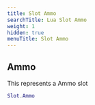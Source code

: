 ```yaml
---
title: Slot Ammo
searchTitle: Lua Slot Ammo
weight: 1
hidden: true
menuTitle: Slot Ammo
---
```

## Ammo

This represents a Ammo slot
```lua
Slot.Ammo
```